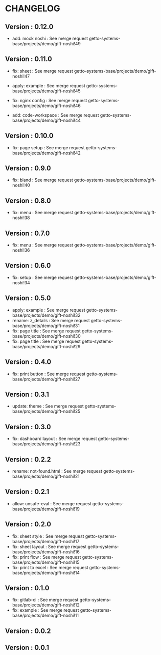 # CHANGELOG

## Version : 0.12.0

- add: mock noshi : See merge request getto-systems-base/projects/demo/gift-noshi!49


## Version : 0.11.0

- fix: sheet : See merge request getto-systems-base/projects/demo/gift-noshi!47
- apply: example : See merge request getto-systems-base/projects/demo/gift-noshi!45

- fix: nginx config : See merge request getto-systems-base/projects/demo/gift-noshi!46
- add: code-workspace : See merge request getto-systems-base/projects/demo/gift-noshi!44


## Version : 0.10.0

- fix: page setup : See merge request getto-systems-base/projects/demo/gift-noshi!42


## Version : 0.9.0

- fix: bland : See merge request getto-systems-base/projects/demo/gift-noshi!40


## Version : 0.8.0

- fix: menu : See merge request getto-systems-base/projects/demo/gift-noshi!38


## Version : 0.7.0

- fix: menu : See merge request getto-systems-base/projects/demo/gift-noshi!36


## Version : 0.6.0

- fix: setup : See merge request getto-systems-base/projects/demo/gift-noshi!34



## Version : 0.5.0

- apply: example : See merge request getto-systems-base/projects/demo/gift-noshi!32
- rename: z_details : See merge request getto-systems-base/projects/demo/gift-noshi!31
- fix: page title : See merge request getto-systems-base/projects/demo/gift-noshi!30
- fix: page title : See merge request getto-systems-base/projects/demo/gift-noshi!29


## Version : 0.4.0

- fix: print button : See merge request getto-systems-base/projects/demo/gift-noshi!27


## Version : 0.3.1

- update: theme : See merge request getto-systems-base/projects/demo/gift-noshi!25


## Version : 0.3.0

- fix: dashboard layout : See merge request getto-systems-base/projects/demo/gift-noshi!23


## Version : 0.2.2

- rename: not-found.html : See merge request getto-systems-base/projects/demo/gift-noshi!21


## Version : 0.2.1

- allow: unsafe-eval : See merge request getto-systems-base/projects/demo/gift-noshi!19


## Version : 0.2.0

- fix: sheet style : See merge request getto-systems-base/projects/demo/gift-noshi!17
- fix: sheet layout : See merge request getto-systems-base/projects/demo/gift-noshi!16
- fix: print flow : See merge request getto-systems-base/projects/demo/gift-noshi!15
- fix: print to excel : See merge request getto-systems-base/projects/demo/gift-noshi!14


## Version : 0.1.0

- fix: gitlab-ci : See merge request getto-systems-base/projects/demo/gift-noshi!12
- fix: example : See merge request getto-systems-base/projects/demo/gift-noshi!11


## Version : 0.0.2



## Version : 0.0.1


